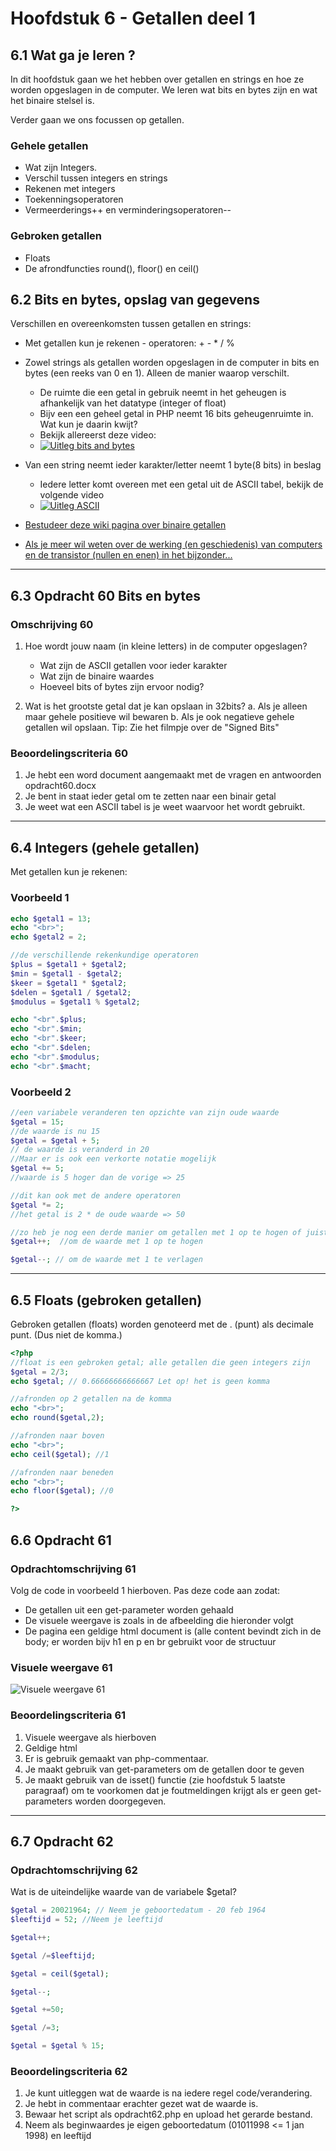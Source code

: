 # Hoofdstuk 6 - Getallen deel 1

## 6.1 Wat ga je leren ?

In dit hoofdstuk gaan we het hebben over getallen en strings en hoe ze worden opgeslagen in de computer. We leren wat bits en bytes zijn en wat het binaire stelsel is.

Verder gaan we ons focussen op getallen.
### Gehele getallen
- Wat zijn Integers.
- Verschil tussen integers en strings
- Rekenen met integers
- Toekenningsoperatoren
- Vermeerderings++ en verminderingsoperatoren--

### Gebroken getallen
- Floats
- De afrondfuncties round(), floor() en ceil() 

## 6.2 Bits en bytes, opslag van gegevens

Verschillen en overeenkomsten tussen getallen en strings:
- Met getallen kun je rekenen - operatoren: + - * / % 

- Zowel strings als getallen worden opgeslagen in de computer in bits en bytes (een reeks van 0 en 1). Alleen de manier waarop verschilt.
    - De ruimte die een getal in gebruik neemt in het geheugen is afhankelijk van het datatype (integer of float) 
    - Bijv een een geheel getal in PHP neemt 16 bits geheugenruimte in. Wat kun je daarin kwijt?
    - Bekijk allereerst deze video:
    - [![Uitleg bits and bytes](http://img.youtube.com/vi/EXYd9q2Ibn8/0.jpg)](http://www.youtube.com/watch?v=EXYd9q2Ibn8)
- Van een string neemt ieder karakter/letter neemt 1 byte(8 bits) in beslag
    - Iedere letter komt overeen met een getal uit de ASCII tabel, bekijk de volgende video
    - [![Uitleg ASCII](http://img.youtube.com/vi/0VqcOSC10Yw/0.jpg)](http://www.youtube.com/watch?v=0VqcOSC10Yw)

- [Bestudeer deze wiki pagina over binaire getallen](https://nl.wikipedia.org/wiki/Binair)

- [Als je meer wil weten over de werking (en geschiedenis) van computers en de transistor (nullen en enen) in het bijzonder...](http://ed.ted.com/lessons/how-transistors-work-gokul-j-krishnan)

---
## 6.3 Opdracht 60 Bits en bytes

### Omschrijving 60

1. Hoe wordt jouw naam (in kleine letters) in de computer opgeslagen?
    - Wat zijn de ASCII getallen voor ieder karakter
    - Wat zijn de binaire waardes
    - Hoeveel bits of bytes zijn ervoor nodig?

2. Wat is het grootste getal dat je kan opslaan in 32bits?
    a. Als je alleen maar gehele positieve wil bewaren
    b. Als je ook negatieve gehele getallen wil opslaan. Tip: Zie het filmpje over de "Signed Bits"

### Beoordelingscriteria 60
1. Je hebt een word document aangemaakt met de vragen en antwoorden opdracht60.docx
2. Je bent in staat ieder getal om te zetten naar een binair getal
3. Je weet wat een ASCII tabel is je weet waarvoor het wordt gebruikt.

---

## 6.4 Integers (gehele getallen)

Met getallen kun je rekenen:

### Voorbeeld 1
~~~php
echo $getal1 = 13;
echo "<br>";
echo $getal2 = 2;

//de verschillende rekenkundige operatoren
$plus = $getal1 + $getal2;
$min = $getal1 - $getal2;
$keer = $getal1 * $getal2;
$delen = $getal1 / $getal2;
$modulus = $getal1 % $getal2;

echo "<br".$plus;
echo "<br".$min;
echo "<br".$keer;
echo "<br".$delen;
echo "<br".$modulus;
echo "<br".$macht;
~~~

### Voorbeeld 2

~~~php
//een variabele veranderen ten opzichte van zijn oude waarde
$getal = 15;
//de waarde is nu 15
$getal = $getal + 5;
// de waarde is veranderd in 20
//Maar er is ook een verkorte notatie mogelijk
$getal += 5;
//waarde is 5 hoger dan de vorige => 25

//dit kan ook met de andere operatoren
$getal *= 2;
//het getal is 2 * de oude waarde => 50

//zo heb je nog een derde manier om getallen met 1 op te hogen of juist te verminderen
$getal++;  //om de waarde met 1 op te hogen

$getal--; // om de waarde met 1 te verlagen
~~~
---

## 6.5 Floats (gebroken getallen)
Gebroken getallen (floats) worden genoteerd met de . (punt) als decimale punt. (Dus niet de komma.)

~~~php
<?php
//float is een gebroken getal; alle getallen die geen integers zijn
$getal = 2/3;
echo $getal; // 0.66666666666667 Let op! het is geen komma

//afronden op 2 getallen na de komma
echo "<br>";
echo round($getal,2);

//afronden naar boven
echo "<br>";
echo ceil($getal); //1

//afronden naar beneden
echo "<br>";
echo floor($getal); //0

?>
~~~

## 6.6 Opdracht 61

### Opdrachtomschrijving 61

Volg de code in voorbeeld 1 hierboven. Pas deze code aan zodat:
- De getallen uit een get-parameter worden gehaald
- De visuele weergave is zoals in de afbeelding die hieronder volgt
- De pagina een geldige html document is (alle content bevindt zich in de body; er worden bijv h1 en p en br gebruikt voor de structuur

### Visuele weergave 61
![Visuele weergave 61](https://github.com/ictacademiekw1c/opdrachten-repository/blob/master/php/images/opdracht61.PNG?raw=true)

### Beoordelingscriteria 61
1. Visuele weergave als hierboven
2. Geldige html
3. Er is gebruik gemaakt van php-commentaar.
4. Je maakt gebruik van get-parameters om de getallen door te geven
5. Je maakt gebruik van de isset() functie (zie hoofdstuk 5 laatste paragraaf) om te voorkomen dat je foutmeldingen krijgt als er geen get-parameters worden doorgegeven.

---
## 6.7 Opdracht 62

### Opdrachtomschrijving 62
Wat is de uiteindelijke waarde van de variabele $getal?

~~~php
$getal = 20021964; // Neem je geboortedatum - 20 feb 1964 
$leeftijd = 52; //Neem je leeftijd

$getal++;

$getal /=$leeftijd;

$getal = ceil($getal);

$getal--;

$getal +=50;

$getal /=3;

$getal = $getal % 15;
~~~

### Beoordelingscriteria 62
1. Je kunt uitleggen wat de waarde is na iedere regel code/verandering.
2. Je hebt in commentaar erachter gezet wat de waarde is.
3. Bewaar het script als opdracht62.php en upload het gerarde bestand.
4. Neem als beginwaardes je eigen geboortedatum (01011998 <= 1 jan 1998) en leeftijd